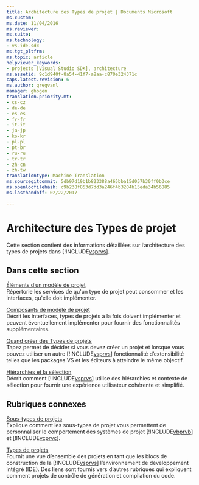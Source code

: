 ```yaml
---
title: Architecture des Types de projet | Documents Microsoft
ms.custom: 
ms.date: 11/04/2016
ms.reviewer: 
ms.suite: 
ms.technology:
- vs-ide-sdk
ms.tgt_pltfrm: 
ms.topic: article
helpviewer_keywords:
- projects [Visual Studio SDK], architecture
ms.assetid: 9c1d940f-8a54-41f7-a8aa-c870e324371c
caps.latest.revision: 6
ms.author: gregvanl
manager: ghogen
translation.priority.mt:
- cs-cz
- de-de
- es-es
- fr-fr
- it-it
- ja-jp
- ko-kr
- pl-pl
- pt-br
- ru-ru
- tr-tr
- zh-cn
- zh-tw
translationtype: Machine Translation
ms.sourcegitcommit: 5db97d19b1b823388a465bba15d057b30ff0b3ce
ms.openlocfilehash: c9b238f853d7dd3a246f4b3204b15eda34b56885
ms.lasthandoff: 02/22/2017

---
```

# <a name="project-types-architecture"></a>Architecture des Types de projet
Cette section contient des informations détaillées sur l’architecture des types de projets dans [!INCLUDE[vsprvs](../../code-quality/includes/vsprvs_md.md)].  
  
## <a name="in-this-section"></a>Dans cette section  
 [Éléments d’un modèle de projet](../../extensibility/internals/elements-of-a-project-model.md)  
 Répertorie les services de qu'un type de projet peut consommer et les interfaces, qu'elle doit implémenter.  
  
 [Composants de modèle de projet](../../extensibility/internals/project-model-core-components.md)  
 Décrit les interfaces, types de projets à la fois doivent implémenter et peuvent éventuellement implémenter pour fournir des fonctionnalités supplémentaires.  
  
 [Quand créer des Types de projets](../../extensibility/internals/when-to-create-project-types.md)  
 Tapez permet de décider si vous devez créer un projet et lorsque vous pouvez utiliser un autre [!INCLUDE[vsprvs](../../code-quality/includes/vsprvs_md.md)] fonctionnalité d’extensibilité telles que les packages VS et les éditeurs à atteindre le même objectif.  
  
 [Hiérarchies et la sélection](../../extensibility/internals/hierarchies-and-selection.md)  
 Décrit comment [!INCLUDE[vsprvs](../../code-quality/includes/vsprvs_md.md)] utilise des hiérarchies et contexte de sélection pour fournir une expérience utilisateur cohérente et simplifié.  
  
## <a name="related-sections"></a>Rubriques connexes  
 [Sous-types de projets](../../extensibility/internals/project-subtypes.md)  
 Explique comment les sous-types de projet vous permettent de personnaliser le comportement des systèmes de projet [!INCLUDE[vbprvb](../../code-quality/includes/vbprvb_md.md)] et [!INCLUDE[vcprvc](../../code-quality/includes/vcprvc_md.md)].  
  
 [Types de projets](../../extensibility/internals/project-types.md)  
 Fournit une vue d’ensemble des projets en tant que les blocs de construction de la [!INCLUDE[vsprvs](../../code-quality/includes/vsprvs_md.md)] l’environnement de développement intégré (IDE). Des liens sont fournis vers d’autres rubriques qui expliquent comment projets de contrôle de génération et compilation du code.
